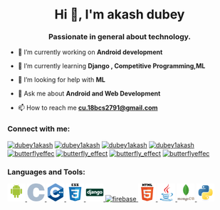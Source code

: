 <h1 align="center">Hi 👋, I'm akash dubey</h1>
<h3 align="center">Passionate in general about technology.</h3>

- 🔭 I’m currently working on **Android development**

- 🌱 I’m currently learning **Django , Competitive Programming,ML**

- 🤝 I’m looking for help with **ML**

- 💬 Ask me about **Android and Web Development**

- 📫 How to reach me **cu.18bcs2791@gmail.com**

<h3 align="left">Connect with me:</h3>
<p align="left">
<a href="https://twitter.com/dubey1akash" target="blank"><img align="center" src="https://cdn.jsdelivr.net/npm/simple-icons@3.0.1/icons/twitter.svg" alt="dubey1akash" height="30" width="40" /></a>
<a href="https://linkedin.com/in/dubey1akash" target="blank"><img align="center" src="https://cdn.jsdelivr.net/npm/simple-icons@3.0.1/icons/linkedin.svg" alt="dubey1akash" height="30" width="40" /></a>
<a href="https://fb.com/dubey1akash" target="blank"><img align="center" src="https://cdn.jsdelivr.net/npm/simple-icons@3.0.1/icons/facebook.svg" alt="dubey1akash" height="30" width="40" /></a>
<a href="https://instagram.com/dubey1akash" target="blank"><img align="center" src="https://cdn.jsdelivr.net/npm/simple-icons@3.0.1/icons/instagram.svg" alt="dubey1akash" height="30" width="40" /></a>
<a href="https://www.codechef.com/users/butterflyeffec" target="blank"><img align="center" src="https://cdn.jsdelivr.net/npm/simple-icons@3.1.0/icons/codechef.svg" alt="butterflyeffec" height="30" width="40" /></a>
<a href="https://codeforces.com/profile/butterfly_effect" target="blank"><img align="center" src="https://cdn.jsdelivr.net/npm/simple-icons@3.0.1/icons/codeforces.svg" alt="butterfly_effect" height="30" width="40" /></a>
<a href="https://www.leetcode.com/butterfly_effect" target="blank"><img align="center" src="https://cdn.jsdelivr.net/npm/simple-icons@3.0.1/icons/leetcode.svg" alt="butterfly_effect" height="30" width="40" /></a>
<a href="https://auth.geeksforgeeks.org/user/butterflyeffec" target="blank"><img align="center" src="https://cdn.jsdelivr.net/npm/simple-icons@3.0.1/icons/geeksforgeeks.svg" alt="butterflyeffec" height="30" width="40" /></a>
</p>

<h3 align="left">Languages and Tools:</h3>
<p align="left"> <a href="https://developer.android.com" target="_blank"> <img src="https://raw.githubusercontent.com/devicons/devicon/master/icons/android/android-original-wordmark.svg" alt="android" width="40" height="40"/> </a> <a href="https://www.cprogramming.com/" target="_blank"> <img src="https://raw.githubusercontent.com/devicons/devicon/master/icons/c/c-original.svg" alt="c" width="40" height="40"/> </a> <a href="https://www.w3schools.com/cpp/" target="_blank"> <img src="https://raw.githubusercontent.com/devicons/devicon/master/icons/cplusplus/cplusplus-original.svg" alt="cplusplus" width="40" height="40"/> </a> <a href="https://www.w3schools.com/css/" target="_blank"> <img src="https://raw.githubusercontent.com/devicons/devicon/master/icons/css3/css3-original-wordmark.svg" alt="css3" width="40" height="40"/> </a> <a href="https://www.djangoproject.com/" target="_blank"> <img src="https://raw.githubusercontent.com/devicons/devicon/master/icons/django/django-original.svg" alt="django" width="40" height="40"/> </a> <a href="https://firebase.google.com/" target="_blank"> <img src="https://www.vectorlogo.zone/logos/firebase/firebase-icon.svg" alt="firebase" width="40" height="40"/> </a> <a href="https://www.w3.org/html/" target="_blank"> <img src="https://raw.githubusercontent.com/devicons/devicon/master/icons/html5/html5-original-wordmark.svg" alt="html5" width="40" height="40"/> </a> <a href="https://www.java.com" target="_blank"> <img src="https://raw.githubusercontent.com/devicons/devicon/master/icons/java/java-original.svg" alt="java" width="40" height="40"/> </a> <a href="https://www.mongodb.com/" target="_blank"> <img src="https://raw.githubusercontent.com/devicons/devicon/master/icons/mongodb/mongodb-original-wordmark.svg" alt="mongodb" width="40" height="40"/> </a> <a href="https://www.python.org" target="_blank"> <img src="https://raw.githubusercontent.com/devicons/devicon/master/icons/python/python-original.svg" alt="python" width="40" height="40"/> </a> </p>

